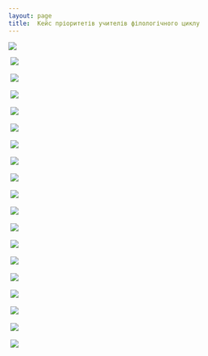 ```yaml
---
layout: page
title:  Кейс пріоритетів учителів філологічного циклу
---
```

![](/assets/tiger-1529153473.png)

 ![](/assets/tiger-1529153602.png)

 ![](/assets/tiger-1529153708.png)

 ![](/assets/tiger-1529153736.png)

 ![](/assets/tiger-1529153780.png)

 ![](/assets/tiger-1529153804.png)

 ![](/assets/tiger-1529153907.png)

 ![](/assets/tiger-1529153934.png)

 ![](/assets/tiger-1529153983.png)

 ![](/assets/tiger-1529154008.png)

 ![](/assets/tiger-1529154032.png)

 ![](/assets/tiger-1529154080.png)

 ![](/assets/tiger-1529154108.png)

 ![](/assets/tiger-1529154150.png)

 ![](/assets/tiger-1529154191.png)

 ![](/assets/tiger-1529154252.png)

 ![](/assets/tiger-1529154288.png)

 ![](/assets/tiger-1529154312.png)

 ![](/assets/tiger-1529154358.png)